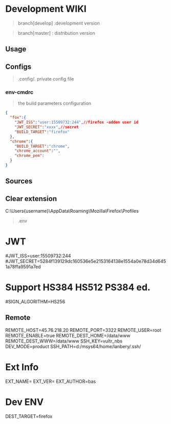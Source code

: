 # Development WIKI

> branch[develop] :development version

> branch[master] : distribution version 

## Usage


## Configs

> .config/*.* private config file 

### env-cmdrc 

> the build parameters configuration

```json
{
  "fox":{
    "JWT_ISS":"user:15509732:244",//firefox -addon user id
    "JWT_SECRET":"xxxx",//secret
    "BUILD_TARGET":"firefox"
  },
  "chrome":{
    "BUILD_TARGET":"chrome",
    "chrome_account":"",
    "chrome_pem":
  }
}
```


## Sources

## Clear extension
C:\Users\{username}\AppData\Roaming\Mozilla\Firefox\Profiles

> .env

# JWT
#JWT_ISS=user:15509732:244
#JWT_SECRET=5284f139129dc160536e5e2153164138e1554a0e78d34d6451a78ffa9591a7ed
# Support HS384 HS512 PS384 ed.
#SIGN_ALGORITHM=HS256

## Remote
REMOTE_HOST=45.76.218.20
REMOTE_PORT=3322
REMOTE_USER=root
REMOTE_ENABLE=true
REMOTE_DEST_HOME=/data/www
REMOTE_DEST_WWW=/data/www
SSH_KEY=vultr_nbs
DEV_MODE=product
SSH_PATH=d:/msys64/home/lanbery/.ssh/

# Ext Info
EXT_NAME=
EXT_VER=
EXT_AUTHOR=bas


# Dev ENV

DEST_TARGET=firefox